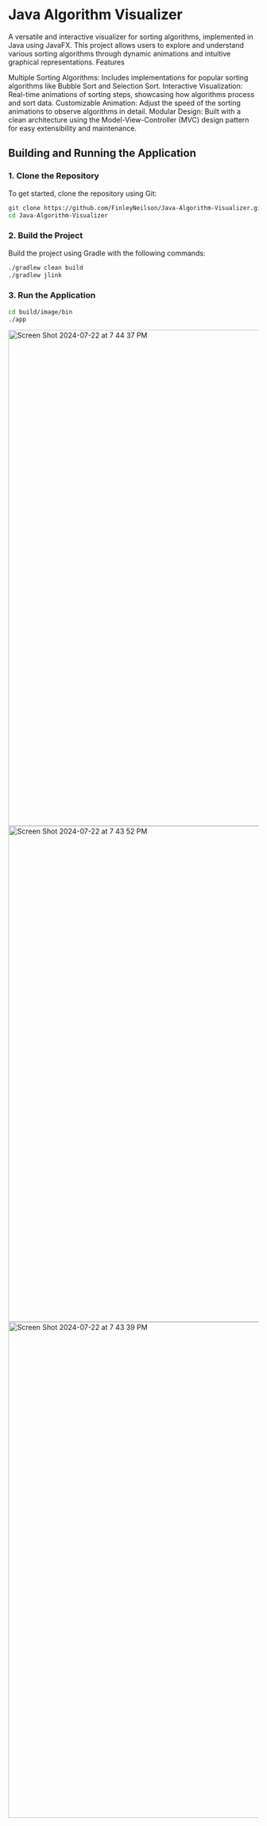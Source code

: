 # Java Algorithm Visualizer

A versatile and interactive visualizer for sorting algorithms, implemented in Java using JavaFX. This project allows users to explore and understand various sorting algorithms through dynamic animations and intuitive graphical representations.
Features

Multiple Sorting Algorithms: Includes implementations for popular sorting algorithms like Bubble Sort and Selection Sort.
Interactive Visualization: Real-time animations of sorting steps, showcasing how algorithms process and sort data.
Customizable Animation: Adjust the speed of the sorting animations to observe algorithms in detail.
Modular Design: Built with a clean architecture using the Model-View-Controller (MVC) design pattern for easy extensibility and maintenance.

## Building and Running the Application

### 1. Clone the Repository

To get started, clone the repository using Git:

```bash
git clone https://github.com/FinleyNeilson/Java-Algorithm-Visualizer.git
cd Java-Algorithm-Visualizer
```
### 2. Build the Project

Build the project using Gradle with the following commands:

```bash
./gradlew clean build
./gradlew jlink
```

### 3. Run the Application

```bash
cd build/image/bin
./app
```
<img width="997" alt="Screen Shot 2024-07-22 at 7 44 37 PM" src="https://github.com/user-attachments/assets/1595c029-dcdf-4505-a721-7a5d390b51de">
<img width="997" alt="Screen Shot 2024-07-22 at 7 43 52 PM" src="https://github.com/user-attachments/assets/f4dd4553-436f-498a-aeae-a9daee6d2d84">
<img width="997" alt="Screen Shot 2024-07-22 at 7 43 39 PM" src="https://github.com/user-attachments/assets/cba9a294-455a-485b-821a-fadea528a401">
